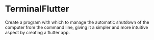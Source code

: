 # TerminalFlutter
Create a program with which to manage the automatic shutdown of the computer from the command line, giving it a simpler and more intuitive aspect by creating a flutter app.
